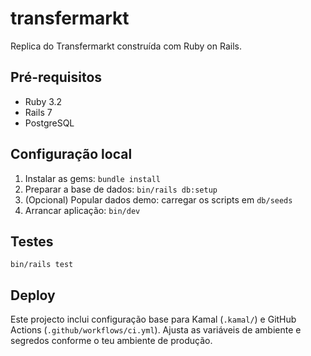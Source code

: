 # transfermarkt

Replica do Transfermarkt construída com Ruby on Rails.

## Pré-requisitos
- Ruby 3.2
- Rails 7
- PostgreSQL

## Configuração local
1. Instalar as gems: `bundle install`
2. Preparar a base de dados: `bin/rails db:setup`
3. (Opcional) Popular dados demo: carregar os scripts em `db/seeds`
4. Arrancar aplicação: `bin/dev`

## Testes
```
bin/rails test
```

## Deploy
Este projecto inclui configuração base para Kamal (`.kamal/`) e GitHub Actions (`.github/workflows/ci.yml`). Ajusta as variáveis de ambiente e segredos conforme o teu ambiente de produção.
